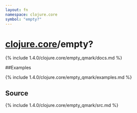 ```yaml
---
layout: fn
namespace: clojure.core
symbol: "empty?"
---
```


# [clojure.core](../)/empty?

{% include 1.4.0/clojure.core/empty_qmark/docs.md %}

##Examples

{% include 1.4.0/clojure.core/empty_qmark/examples.md %}
## Source
{% include 1.4.0/clojure.core/empty_qmark/src.md %}

